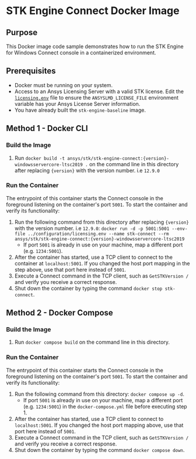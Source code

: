 # STK Engine Connect Docker Image

## Purpose

This Docker image code sample demonstrates how to run the STK Engine for Windows Connect console in a containerized environment.

## Prerequisites

* Docker must be running on your system.
* Access to an Ansys Licensing Server with a valid STK license. Edit the [`licensing.env`](../configuration/licensing.env) file to ensure the `ANSYSLMD_LICENSE_FILE` environment variable has your Ansys License Server information.
* You have already built the `stk-engine-baseline` image.

## Method 1 - Docker CLI

### Build the Image

1. Run `docker build -t ansys/stk/stk-engine-connect:{version}-windowsservercore-ltsc2019 .` on the command line in this directory after replacing `{version}` with the version number. i.e `12.9.0`

### Run the Container

The entrypoint of this container starts the Connect console in the foreground listening on the container's port `5001`. To start the container and verify its functionality:

1. Run the following command from this directory after replacing `{version}` with the version number. i.e `12.9.0`: `docker run -d -p 5001:5001 --env-file ../configuration/licensing.env --name stk-connect --rm ansys/stk/stk-engine-connect:{version}-windowsservercore-ltsc2019`
    * If port `5001` is already in use on your machine, map a different port (e.g. `1234:5001`).
2. After the container has started, use a TCP client to connect to the container at `localhost:5001`. If you changed the host port mapping in the step above, use that port here instead of `5001`.
3. Execute a Connect command in the TCP client, such as `GetSTKVersion /` and verify you receive a correct response.
4. Shut down the container by typing the command `docker stop stk-connect`.

## Method 2 - Docker Compose

### Build the Image

1. Run `docker compose build` on the command line in this directory.

### Run the Container

The entrypoint of this container starts the Connect console in the foreground listening on the container's port `5001`. To start the container and verify its functionality:

1. Run the following command from this directory: `docker compose up -d`.
    * If port `5001` is already in use on your machine, map a different port (e.g. `1234:5001`) in the `docker-compose.yml` file before executing step 1.
2. After the container has started, use a TCP client to connect to `localhost:5001`. If you changed the host port mapping above, use that port here instead of `5001`.
3. Execute a Connect command in the TCP client, such as `GetSTKVersion /` and verify you receive a correct response.
4. Shut down the container by typing the command `docker compose down`.

